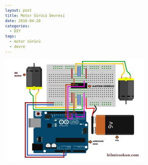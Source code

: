 ```yaml
---
layout: post
title: Motor Sürücü Devresi
date: 2016-04-20
categories:
  - DIY
tags:
  - motor sürücü
  - devre
---
```

<a href="/images/motorSurucuu.jpg">
  <img src="/images/motorSurucuu.jpg" width="450">
</a>
